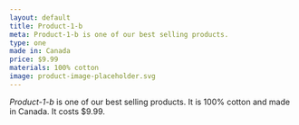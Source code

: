 ```yaml
---
layout: default
title: Product-1-b
meta: Product-1-b is one of our best selling products.
type: one
made in: Canada
price: $9.99
materials: 100% cotton
image: product-image-placeholder.svg
---
```


*Product-1-b* is one of our best selling products. It is 100% cotton and made in Canada. It costs $9.99.

